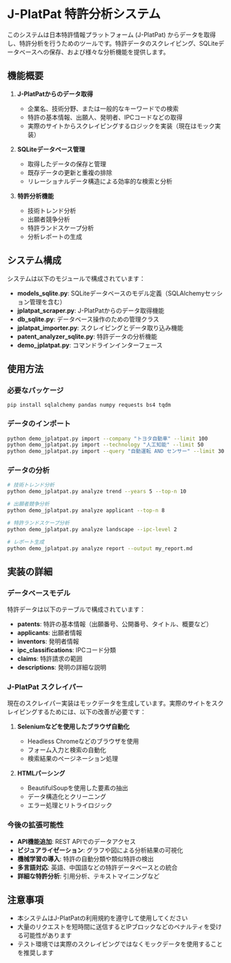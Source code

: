 # J-PlatPat 特許分析システム

このシステムは日本特許情報プラットフォーム (J-PlatPat) からデータを取得し、特許分析を行うためのツールです。特許データのスクレイピング、SQLiteデータベースへの保存、および様々な分析機能を提供します。

## 機能概要

1. **J-PlatPatからのデータ取得**
   - 企業名、技術分野、または一般的なキーワードでの検索
   - 特許の基本情報、出願人、発明者、IPCコードなどの取得
   - 実際のサイトからスクレイピングするロジックを実装（現在はモック実装）

2. **SQLiteデータベース管理**
   - 取得したデータの保存と管理
   - 既存データの更新と重複の排除
   - リレーショナルデータ構造による効率的な検索と分析

3. **特許分析機能**
   - 技術トレンド分析
   - 出願者競争分析
   - 特許ランドスケープ分析
   - 分析レポートの生成

## システム構成

システムは以下のモジュールで構成されています：

- **models_sqlite.py**: SQLiteデータベースのモデル定義（SQLAlchemyセッション管理を含む）
- **jplatpat_scraper.py**: J-PlatPatからのデータ取得機能
- **db_sqlite.py**: データベース操作のための管理クラス
- **jplatpat_importer.py**: スクレイピングとデータ取り込み機能
- **patent_analyzer_sqlite.py**: 特許データの分析機能
- **demo_jplatpat.py**: コマンドラインインターフェース

## 使用方法

### 必要なパッケージ

```
pip install sqlalchemy pandas numpy requests bs4 tqdm
```

### データのインポート

```bash
python demo_jplatpat.py import --company "トヨタ自動車" --limit 100
python demo_jplatpat.py import --technology "人工知能" --limit 50 
python demo_jplatpat.py import --query "自動運転 AND センサー" --limit 30
```

### データの分析

```bash
# 技術トレンド分析
python demo_jplatpat.py analyze trend --years 5 --top-n 10

# 出願者競争分析
python demo_jplatpat.py analyze applicant --top-n 8

# 特許ランドスケープ分析
python demo_jplatpat.py analyze landscape --ipc-level 2

# レポート生成
python demo_jplatpat.py analyze report --output my_report.md
```

## 実装の詳細

### データベースモデル

特許データは以下のテーブルで構成されています：

- **patents**: 特許の基本情報（出願番号、公開番号、タイトル、概要など）
- **applicants**: 出願者情報
- **inventors**: 発明者情報
- **ipc_classifications**: IPCコード分類
- **claims**: 特許請求の範囲
- **descriptions**: 発明の詳細な説明

### J-PlatPat スクレイパー

現在のスクレイパー実装はモックデータを生成しています。実際のサイトをスクレイピングするためには、以下の改善が必要です：

1. **Seleniumなどを使用したブラウザ自動化**
   - Headless Chromeなどのブラウザを使用
   - フォーム入力と検索の自動化
   - 検索結果のページネーション処理

2. **HTMLパーシング**
   - BeautifulSoupを使用した要素の抽出
   - データ構造化とクリーニング
   - エラー処理とリトライロジック

### 今後の拡張可能性

- **API機能追加**: REST APIでのデータアクセス
- **ビジュアライゼーション**: グラフや図による分析結果の可視化
- **機械学習の導入**: 特許の自動分類や類似特許の検出
- **多言語対応**: 英語、中国語などの特許データベースとの統合
- **詳細な特許分析**: 引用分析、テキストマイニングなど

## 注意事項

- 本システムはJ-PlatPatの利用規約を遵守して使用してください
- 大量のリクエストを短時間に送信するとIPブロックなどのペナルティを受ける可能性があります
- テスト環境では実際のスクレイピングではなくモックデータを使用することを推奨します
